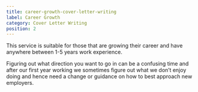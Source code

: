 ```yaml
---
title: career-growth-cover-letter-writing
label: Career Growth
category: Cover Letter Writing
position: 2
---
```

This service is suitable for those that are growing their career and have anywhere between 1-5 years work experience.

Figuring out what direction you want to go in can be a confusing time and after our first year working we sometimes figure out what we don’t enjoy doing and hence need a change or guidance on how to best approach new employers.
